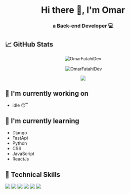 <h1 align="center">Hi there 👋, I'm Omar</h1>

<h3 align="center">a Back-end Developer 💻</h3>

## 📈 GitHub Stats 

<p align="center"><img align="center" src="https://github-readme-streak-stats.herokuapp.com/?user=omarfatahidev&theme=dracula&border_radius=0" alt="OmarFatahiDev" /></p>
<p align="center">&nbsp;<img align="center" src="https://github-readme-stats.vercel.app/api?username=omarfatahidev&show_icons=true&theme=dracula&locale=en&border_radius=0" alt="OmarFatahiDev" />
</p>

<p align="center">
 <img align="center" src="https://github-readme-stats.vercel.app/api/top-langs/?username=omarfatahidev&layout=compact&theme=dracula&border_radius=0)" />
</p>

## 🔭 I'm currently working on
- idle 😴

## 🌱 I'm currently learning

- Django
- FastApi
- Python
- CSS
- JavaScript
- ReactJs

## 💼 Technical Skills

![](https://img.shields.io/badge/Code-Python-informational?style=flat-square&logo=appveyorh&color=08448d)
![](https://img.shields.io/badge/Code-FastApi-informational?style=flat-square&logo=appveyorh&color=F7DF1E)
![](https://img.shields.io/badge/DB-PostgreSQL-informational?style=flat-square&logo=appveyorh&color=336791)
![](https://img.shields.io/badge/Code-ScriptUser-informational?style=flat-square&logo=appveyorh&color=003B57)
![](https://img.shields.io/badge/Code-Django-informational?style=flat-square&logo=appveyorh&color=092e20)
![](https://img.shields.io/badge/Code-DRF-informational?style=flat-square&logo=appveyorh&color=092e50)
